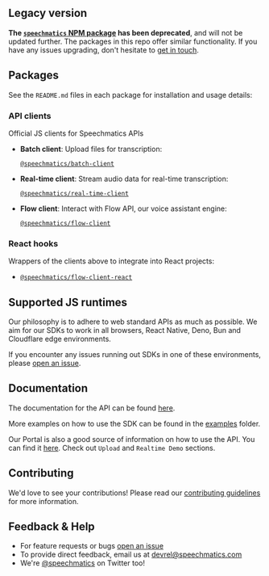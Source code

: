 

## Legacy version

**The [`speechmatics` NPM package](https://www.npmjs.com/package/speechmatics) has been deprecated**, and will not be updated further. The packages in this repo offer similar functionality. If you have any issues upgrading, don't hesitate to [get in touch](#feedback--help).

## Packages

See the `README.md` files in each package for installation and usage details:


### API clients

Official JS clients for Speechmatics APIs

- **Batch client**: Upload files for transcription:
  
  [`@speechmatics/batch-client`](./packages/batch-client)
- **Real-time client**: Stream audio data for real-time transcription:
  
  [`@speechmatics/real-time-client`](./packages/real-time-client)
- **Flow client**: Interact with Flow API, our voice assistant engine:
  
  [`@speechmatics/flow-client`](./packages/flow-client)

### React hooks

Wrappers of the clients above to integrate into React projects:

- [`@speechmatics/flow-client-react`](./packages/flow-client-react)

## Supported JS runtimes

Our philosophy is to adhere to web standard APIs as much as possible. We aim for our SDKs to work in all browsers, React Native, Deno, Bun and Cloudflare edge environments.

If you encounter any issues running out SDKs in one of these environments, please [open an issue](https://github.com/speechmatics/speechmatics-js-sdk/issues/new).

## Documentation

The documentation for the API can be found [here](https://docs.speechmatics.com/).

More examples on how to use the SDK can be found in the [examples](./examples) folder.

Our Portal is also a good source of information on how to use the API. You can find it [here](https://portal.speechmatics.com/). Check out `Upload` and `Realtime Demo` sections.

## Contributing

We'd love to see your contributions! Please read our [contributing guidelines](./CONTRIBUTING.md) for more information.

## Feedback & Help

- For feature requests or bugs [open an issue](https://github.com/speechmatics/speechmatics-js-sdk/issues/new) 
- To provide direct feedback, email us at [devrel@speechmatics.com](mailto:devrel@speechmatics.com)
- We're [@speechmatics](https://twitter.com/Speechmatics) on Twitter too!
